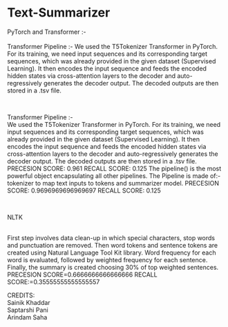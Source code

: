 # Text-Summarizer

PyTorch and Transformer :- <br> <br>
Transformer Pipeline :-
We used the T5Tokenizer Transformer in PyTorch. For its training, we need input
sequences and its corresponding target sequences, which was already provided in the
given dataset (Supervised Learning). It then encodes the input sequence and feeds the
encoded hidden states via cross-attention layers to the decoder and auto-regressively
generates the decoder output. The decoded outputs are then stored in a .tsv file.

<br>

Transformer Pipeline :- <br>
We used the T5Tokenizer Transformer in PyTorch. For its training, we need input
sequences and its corresponding target sequences, which was already provided in the
given dataset (Supervised Learning). It then encodes the input sequence and feeds the
encoded hidden states via cross-attention layers to the decoder and auto-regressively
generates the decoder output. The decoded outputs are then stored in a .tsv file.
PRECESION SCORE: 0.961
RECALL SCORE: 0.125
The pipeline() is the most powerful object encapsulating all other pipelines. The
Pipeline is made of:- tokenizer to map text inputs to tokens and summarizer model.
PRECESION SCORE: 0.9696969696969697
RECALL SCORE: 0.125

<br>

NLTK

<br>
First step involves data clean-up in which special characters, stop words
and punctuation are removed.
Then word tokens and sentence tokens are created using Natural
Language Tool Kit library.
Word frequency for each word is evaluated, followed by weighted
frequency for each sentence.
Finally, the summary is created choosing 30% of top weighted
sentences.
PRECESION SCORE=0.6666666666666666
RECALL SCORE:=0.35555555555555557

<br>

CREDITS: 
<br>
Sainik Khaddar <br>
Saptarshi Pani <br>
Arindam Saha <br>

